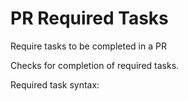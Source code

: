 # PR Required Tasks

Require tasks to be completed in a PR

Checks for completion of required tasks.

Required task syntax:
